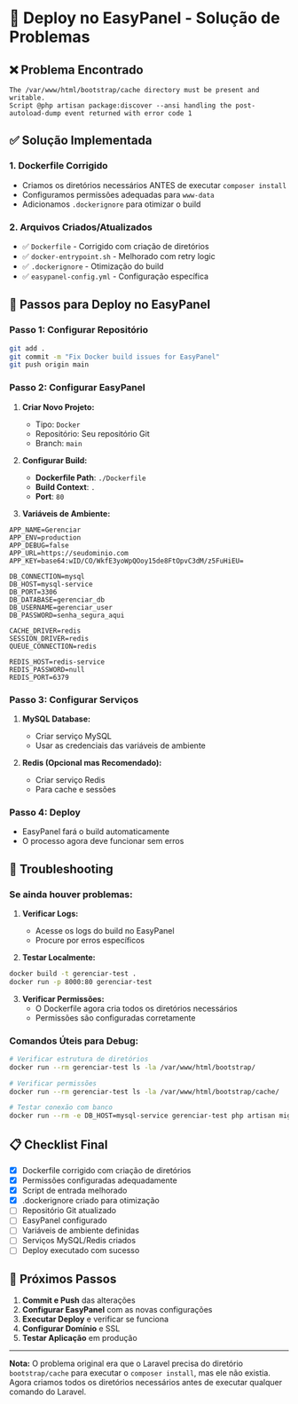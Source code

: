# 🚀 Deploy no EasyPanel - Solução de Problemas

## ❌ Problema Encontrado

```
The /var/www/html/bootstrap/cache directory must be present and writable.
Script @php artisan package:discover --ansi handling the post-autoload-dump event returned with error code 1
```

## ✅ Solução Implementada

### 1. **Dockerfile Corrigido**

-   Criamos os diretórios necessários ANTES de executar `composer install`
-   Configuramos permissões adequadas para `www-data`
-   Adicionamos `.dockerignore` para otimizar o build

### 2. **Arquivos Criados/Atualizados**

-   ✅ `Dockerfile` - Corrigido com criação de diretórios
-   ✅ `docker-entrypoint.sh` - Melhorado com retry logic
-   ✅ `.dockerignore` - Otimização do build
-   ✅ `easypanel-config.yml` - Configuração específica

## 🔧 Passos para Deploy no EasyPanel

### **Passo 1: Configurar Repositório**

```bash
git add .
git commit -m "Fix Docker build issues for EasyPanel"
git push origin main
```

### **Passo 2: Configurar EasyPanel**

1. **Criar Novo Projeto:**

    - Tipo: `Docker`
    - Repositório: Seu repositório Git
    - Branch: `main`

2. **Configurar Build:**

    - **Dockerfile Path**: `./Dockerfile`
    - **Build Context**: `.`
    - **Port**: `80`

3. **Variáveis de Ambiente:**

```env
APP_NAME=Gerenciar
APP_ENV=production
APP_DEBUG=false
APP_URL=https://seudominio.com
APP_KEY=base64:wID/CO/WkfE3yoWpQOoy15de8FtOpvC3dM/z5FuHiEU=

DB_CONNECTION=mysql
DB_HOST=mysql-service
DB_PORT=3306
DB_DATABASE=gerenciar_db
DB_USERNAME=gerenciar_user
DB_PASSWORD=senha_segura_aqui

CACHE_DRIVER=redis
SESSION_DRIVER=redis
QUEUE_CONNECTION=redis

REDIS_HOST=redis-service
REDIS_PASSWORD=null
REDIS_PORT=6379
```

### **Passo 3: Configurar Serviços**

1. **MySQL Database:**

    - Criar serviço MySQL
    - Usar as credenciais das variáveis de ambiente

2. **Redis (Opcional mas Recomendado):**
    - Criar serviço Redis
    - Para cache e sessões

### **Passo 4: Deploy**

-   EasyPanel fará o build automaticamente
-   O processo agora deve funcionar sem erros

## 🐛 Troubleshooting

### **Se ainda houver problemas:**

1. **Verificar Logs:**

    - Acesse os logs do build no EasyPanel
    - Procure por erros específicos

2. **Testar Localmente:**

```bash
docker build -t gerenciar-test .
docker run -p 8000:80 gerenciar-test
```

3. **Verificar Permissões:**
    - O Dockerfile agora cria todos os diretórios necessários
    - Permissões são configuradas corretamente

### **Comandos Úteis para Debug:**

```bash
# Verificar estrutura de diretórios
docker run --rm gerenciar-test ls -la /var/www/html/bootstrap/

# Verificar permissões
docker run --rm gerenciar-test ls -la /var/www/html/bootstrap/cache/

# Testar conexão com banco
docker run --rm -e DB_HOST=mysql-service gerenciar-test php artisan migrate:status
```

## 📋 Checklist Final

-   [x] Dockerfile corrigido com criação de diretórios
-   [x] Permissões configuradas adequadamente
-   [x] Script de entrada melhorado
-   [x] .dockerignore criado para otimização
-   [ ] Repositório Git atualizado
-   [ ] EasyPanel configurado
-   [ ] Variáveis de ambiente definidas
-   [ ] Serviços MySQL/Redis criados
-   [ ] Deploy executado com sucesso

## 🎯 Próximos Passos

1. **Commit e Push** das alterações
2. **Configurar EasyPanel** com as novas configurações
3. **Executar Deploy** e verificar se funciona
4. **Configurar Domínio** e SSL
5. **Testar Aplicação** em produção

---

**Nota:** O problema original era que o Laravel precisa do diretório `bootstrap/cache` para executar o `composer install`, mas ele não existia. Agora criamos todos os diretórios necessários antes de executar qualquer comando do Laravel.
